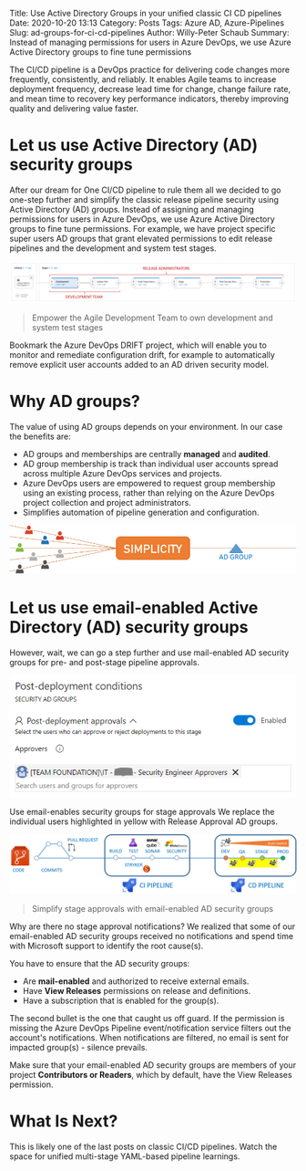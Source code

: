 Title: Use Active Directory Groups in your unified classic CI CD pipelines
Date: 2020-10-20 13:13
Category: Posts
Tags: Azure AD, Azure-Pipelines
Slug: ad-groups-for-ci-cd-pipelines
Author: Willy-Peter Schaub
Summary: Instead of managing permissions for users in Azure DevOps, we use Azure Active Directory groups to fine tune permissions

The CI/CD pipeline is a DevOps practice for delivering code changes more frequently, consistently, and reliably. It enables Agile teams to increase deployment frequency, decrease lead time for change, change failure rate, and mean time to recovery key performance indicators, thereby improving quality and delivering value faster.

# Let us use Active Directory (AD) security groups

After our dream for One CI/CD pipeline to rule them all we decided to go one-step further and simplify the classic release pipeline security using Active Directory (AD) groups. Instead of assigning and managing permissions for users in Azure DevOps, we use Azure Active Directory groups to fine tune permissions. For example, we have project specific super users AD groups that grant elevated permissions to edit release pipelines and the development and system test stages.

![Classic Pipeline](/images/use-ad-groups-with-CI-CD-pipelines-1.png)
> Empower the Agile Development Team to own development and system test stages

Bookmark the Azure DevOps DRIFT project, which will enable you to monitor and remediate configuration drift, for example to automatically remove explicit user accounts added to an AD driven security model.

# Why AD groups?

The value of using AD groups depends on your environment. In our case the benefits are:

- AD groups and memberships are centrally **managed** and **audited**.
- AD group membership is track than individual user accounts spread across multiple Azure DevOps services and projects.
- Azure DevOps users are empowered to request group membership using an existing process, rather than relying on the Azure DevOps project collection and project administrators.
- Simplifies automation of pipeline generation and configuration.

![Simplicity](/images/use-ad-groups-with-CI-CD-pipelines-2.png)

# Let us use email-enabled Active Directory (AD) security groups

However, wait, we can go a step further and use mail-enabled AD security groups for pre- and post-stage pipeline approvals.

![Post deployment conditionse](/images/use-ad-groups-with-CI-CD-pipelines-3.png)

Use email-enables security groups for stage approvals
We replace the individual users highlighted in yellow with Release Approval AD groups.

![CI CD pipelines](/images/use-ad-groups-with-CI-CD-pipelines-4.png)
> Simplify stage approvals with email-enabled AD security groups

Why are there no stage approval notifications?
We realized that some of our email-enabled AD security groups received no notifications and spend time with Microsoft support to identify the root cause(s).

You have to ensure that the AD security groups:

- Are **mail-enabled** and authorized to receive external emails.
- Have **View Releases** permissions on release and definitions.
- Have a subscription that is enabled for the group(s).

The second bullet is the one that caught us off guard. If the permission is missing the Azure DevOps Pipeline event/notification service filters out the account's notifications. When notifications are filtered, no email is sent for impacted group(s) - silence prevails.

Make sure that your email-enabled AD security groups are members of your project **Contributors or Readers**, which by default, have the View Releases permission.

# What Is Next?

This is likely one of the last posts on classic CI/CD pipelines. Watch the space for unified multi-stage YAML-based pipeline learnings.



